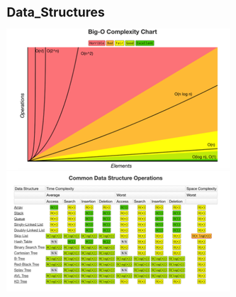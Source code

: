 # Data_Structures
![alt text](https://github.com/JiaWu1998/Data_Structures/blob/master/Graph.png)
![alt text](https://github.com/JiaWu1998/Data_Structures/blob/master/Table.png)
